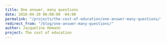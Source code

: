 ```yaml
---
title: One answer, many questions
date: 2016-04-20 06:00:00 -04:00
permalink: "/projects/the-cost-of-education/one-answer-many-questions/"
redirect_from: "/blog/one-answer-many-questions/"
author: Jacqueline Homann
project: The cost of education
---
```


